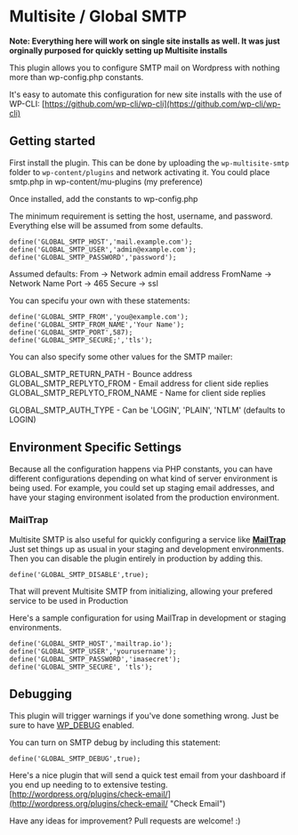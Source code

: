 Multisite / Global SMTP
=================
**Note: Everything here will work on single site installs as well. It was just orginally purposed for quickly setting up Multisite installs**

This plugin allows you to configure SMTP mail on Wordpress with nothing more than wp-config.php constants.

It's easy to automate this configuration for new site installs with the use of WP-CLI: [https://github.com/wp-cli/wp-cli](https://github.com/wp-cli/wp-cli)

Getting started
---------------
First install the plugin. This can be done by uploading the `wp-multisite-smtp` folder to `wp-content/plugins` and network activating it. You could place smtp.php in wp-content/mu-plugins (my preference)

Once installed, add the constants to wp-config.php

The minimum requirement is setting the host, username, and password. Everything else will be assumed from some defaults.
```
define('GLOBAL_SMTP_HOST','mail.example.com');
define('GLOBAL_SMTP_USER','admin@example.com');
define('GLOBAL_SMTP_PASSWORD','password');
```

Assumed defaults:
From -> Network admin email address
FromName -> Network Name
Port -> 465
Secure -> ssl

You can specifu your own with these statements:
```
define('GLOBAL_SMTP_FROM','you@example.com');
define('GLOBAL_SMTP_FROM_NAME','Your Name');
define('GLOBAL_SMTP_PORT',587);
define('GLOBAL_SMTP_SECURE;','tls');
```

You can also specify some other values for the SMTP mailer:

GLOBAL_SMTP_RETURN_PATH - Bounce address
GLOBAL_SMTP_REPLYTO_FROM - Email address for client side replies
GLOBAL_SMTP_REPLYTO_FROM_NAME - Name for client side replies

GLOBAL_SMTP_AUTH_TYPE - Can be 'LOGIN', 'PLAIN', 'NTLM' (defaults to LOGIN)

Environment Specific Settings
-----------------------------
Because all the configuration happens via PHP constants, you can have different configurations depending on what kind of server environment is being used. For example, you could set up staging email addresses, and have your staging environment isolated from the production environment.

### MailTrap

Multisite SMTP is also useful for quickly configuring a service like **[MailTrap](https://mailtrap.io/ "MailTrap")** Just set things up as usual in your staging and development environments. Then you can disable the plugin entirely in production by adding this.

`define('GLOBAL_SMTP_DISABLE',true);`

That will prevent Multisite SMTP from initializing, allowing your prefered service to be used in Production

Here's a sample configuration for using MailTrap in development or staging environments.

`define('GLOBAL_SMTP_HOST','mailtrap.io');
define('GLOBAL_SMTP_USER','yourusername');
define('GLOBAL_SMTP_PASSWORD','imasecret');
define('GLOBAL_SMTP_SECURE', 'tls');`

Debugging
---------

This plugin will trigger warnings if you've done something wrong. Just be sure to have [WP_DEBUG](http://codex.wordpress.org/Debugging_in_WordPress#WP_DEBUG "Title") enabled. 

You can turn on SMTP debug by including this statement:

`define('GLOBAL_SMTP_DEBUG',true);`

Here's a nice plugin that will send a quick test email from your dashboard if you end up needing to to extensive testing.
[http://wordpress.org/plugins/check-email/](http://wordpress.org/plugins/check-email/ "Check Email")

Have any ideas for improvement? Pull requests are welcome! :)